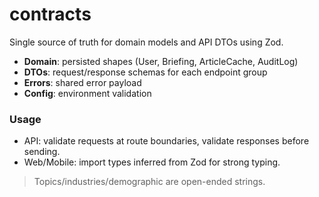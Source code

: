 # contracts

Single source of truth for domain models and API DTOs using Zod.

- **Domain**: persisted shapes (User, Briefing, ArticleCache, AuditLog)
- **DTOs**: request/response schemas for each endpoint group
- **Errors**: shared error payload
- **Config**: environment validation

### Usage

- API: validate requests at route boundaries, validate responses before sending.
- Web/Mobile: import types inferred from Zod for strong typing.

> Topics/industries/demographic are open-ended strings.
